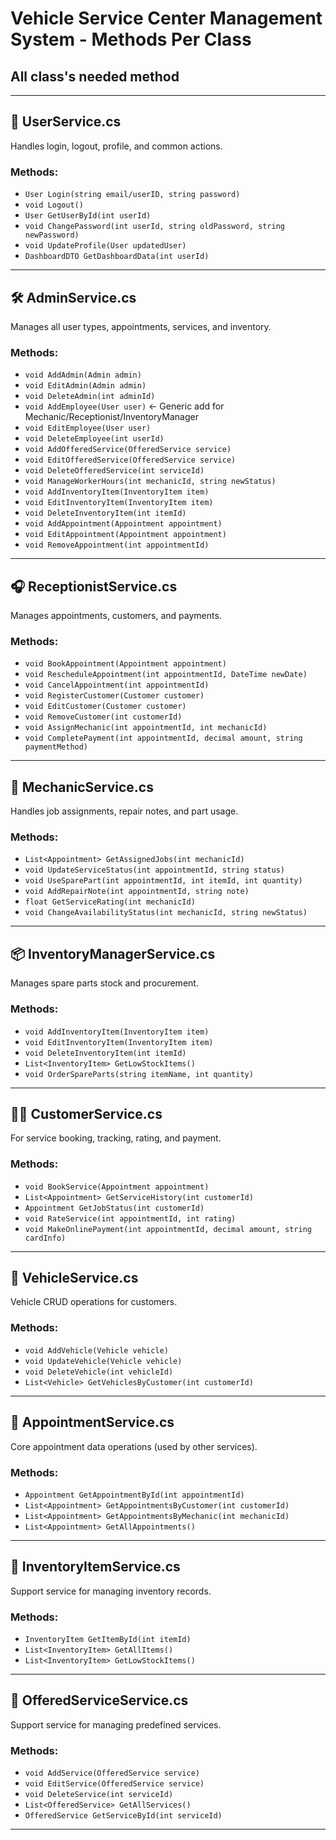 # Vehicle Service Center Management System - Methods Per Class


## All class's needed method
---

## 🧩 UserService.cs

Handles login, logout, profile, and common actions.

### Methods:

* `User Login(string email/userID, string password)`
* `void Logout()`
* `User GetUserById(int userId)`
* `void ChangePassword(int userId, string oldPassword, string newPassword)`
* `void UpdateProfile(User updatedUser)`
* `DashboardDTO GetDashboardData(int userId)`

---

## 🛠 AdminService.cs

Manages all user types, appointments, services, and inventory.

### Methods:

* `void AddAdmin(Admin admin)`
* `void EditAdmin(Admin admin)`
* `void DeleteAdmin(int adminId)`
* `void AddEmployee(User user)`  ← Generic add for Mechanic/Receptionist/InventoryManager
* `void EditEmployee(User user)`
* `void DeleteEmployee(int userId)`
* `void AddOfferedService(OfferedService service)`
* `void EditOfferedService(OfferedService service)`
* `void DeleteOfferedService(int serviceId)`
* `void ManageWorkerHours(int mechanicId, string newStatus)`
* `void AddInventoryItem(InventoryItem item)`
* `void EditInventoryItem(InventoryItem item)`
* `void DeleteInventoryItem(int itemId)`
* `void AddAppointment(Appointment appointment)`
* `void EditAppointment(Appointment appointment)`
* `void RemoveAppointment(int appointmentId)`

---

## 🎧 ReceptionistService.cs

Manages appointments, customers, and payments.

### Methods:

* `void BookAppointment(Appointment appointment)`
* `void RescheduleAppointment(int appointmentId, DateTime newDate)`
* `void CancelAppointment(int appointmentId)`
* `void RegisterCustomer(Customer customer)`
* `void EditCustomer(Customer customer)`
* `void RemoveCustomer(int customerId)`
* `void AssignMechanic(int appointmentId, int mechanicId)`
* `void CompletePayment(int appointmentId, decimal amount, string paymentMethod)`

---

## 🔧 MechanicService.cs

Handles job assignments, repair notes, and part usage.

### Methods:

* `List<Appointment> GetAssignedJobs(int mechanicId)`
* `void UpdateServiceStatus(int appointmentId, string status)`
* `void UseSparePart(int appointmentId, int itemId, int quantity)`
* `void AddRepairNote(int appointmentId, string note)`
* `float GetServiceRating(int mechanicId)`
* `void ChangeAvailabilityStatus(int mechanicId, string newStatus)`

---

## 📦 InventoryManagerService.cs

Manages spare parts stock and procurement.

### Methods:

* `void AddInventoryItem(InventoryItem item)`
* `void EditInventoryItem(InventoryItem item)`
* `void DeleteInventoryItem(int itemId)`
* `List<InventoryItem> GetLowStockItems()`
* `void OrderSpareParts(string itemName, int quantity)`

---

## 👨‍🔧 CustomerService.cs

For service booking, tracking, rating, and payment.

### Methods:

* `void BookService(Appointment appointment)`
* `List<Appointment> GetServiceHistory(int customerId)`
* `Appointment GetJobStatus(int customerId)`
* `void RateService(int appointmentId, int rating)`
* `void MakeOnlinePayment(int appointmentId, decimal amount, string cardInfo)`

---

## 🚗 VehicleService.cs

Vehicle CRUD operations for customers.

### Methods:

* `void AddVehicle(Vehicle vehicle)`
* `void UpdateVehicle(Vehicle vehicle)`
* `void DeleteVehicle(int vehicleId)`
* `List<Vehicle> GetVehiclesByCustomer(int customerId)`

---

## 📅 AppointmentService.cs

Core appointment data operations (used by other services).

### Methods:

* `Appointment GetAppointmentById(int appointmentId)`
* `List<Appointment> GetAppointmentsByCustomer(int customerId)`
* `List<Appointment> GetAppointmentsByMechanic(int mechanicId)`
* `List<Appointment> GetAllAppointments()`

---

## 🔩 InventoryItemService.cs

Support service for managing inventory records.

### Methods:

* `InventoryItem GetItemById(int itemId)`
* `List<InventoryItem> GetAllItems()`
* `List<InventoryItem> GetLowStockItems()`

---

## 🧾 OfferedServiceService.cs

Support service for managing predefined services.

### Methods:

* `void AddService(OfferedService service)`
* `void EditService(OfferedService service)`
* `void DeleteService(int serviceId)`
* `List<OfferedService> GetAllServices()`
* `OfferedService GetServiceById(int serviceId)`

---
